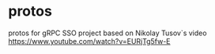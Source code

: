 # protos
protos for gRPC SSO project based on Nikolay Tusov`s video https://www.youtube.com/watch?v=EURjTg5fw-E
